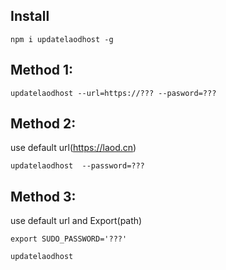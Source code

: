 ## Install

```
npm i updatelaodhost -g
```

## Method 1:

```
updatelaodhost --url=https://??? --pasword=???
```

## Method 2:

use default url(https://laod.cn)

```
updatelaodhost  --password=???
```

## Method 3:

use default url and Export(path)

```
export SUDO_PASSWORD='???'

updatelaodhost
```
